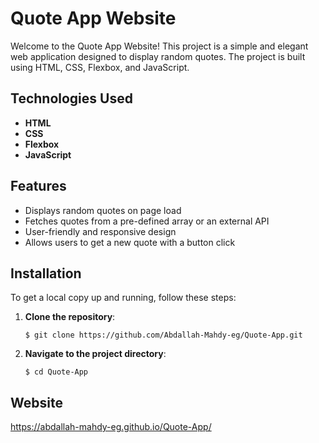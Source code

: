 # Quote App Website

Welcome to the Quote App Website! This project is a simple and elegant web application designed to display random quotes. The project is built using HTML, CSS, Flexbox, and JavaScript.

## Technologies Used
- **HTML**
- **CSS** 
- **Flexbox** 
- **JavaScript**

## Features
- Displays random quotes on page load
- Fetches quotes from a pre-defined array or an external API
- User-friendly and responsive design
- Allows users to get a new quote with a button click

## Installation
To get a local copy up and running, follow these steps:

1. **Clone the repository**:
   
    ```$ git clone https://github.com/Abdallah-Mahdy-eg/Quote-App.git```
 
2. **Navigate to the project directory**:

   ```$ cd Quote-App```
## Website
https://abdallah-mahdy-eg.github.io/Quote-App/
